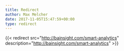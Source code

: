 ```yaml
---
title: Redirect
author: Max Melcher
date: 2017-11-05T15:47:59+00:00
type: redirect
---
```

{{< redirect src="http://bainsight.com/smart-analytics" description="http://bainsight.com/smart-analytics" >}}
